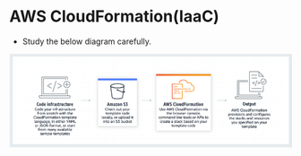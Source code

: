 # AWS CloudFormation(IaaC)

- Study the below diagram carefully.

![IaaC](../Images/AWS-Cloud-Formation.png)